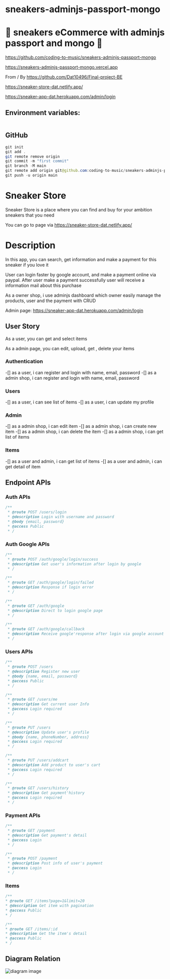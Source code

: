 # sneakers-adminjs-passport-mongo

# 🚀 sneakers eCommerce with adminjs passport and mongo 🚀

https://github.com/coding-to-music/sneakers-adminjs-passport-mongo

https://sneakers-adminjs-passport-mongo.vercel.app

From / By https://github.com/Dat10496/Final-project-BE

https://sneaker-store-dat.netlify.app/

https://sneaker-app-dat.herokuapp.com/admin/login

## Environment variables:

```java

```

## GitHub

```java
git init
git add .
git remote remove origin
git commit -m "first commit"
git branch -M main
git remote add origin git@github.com:coding-to-music/sneakers-adminjs-passport-mongo.git
git push -u origin main
```

# Sneaker Store

Sneaker Store is a place where you can find and buy for your ambition sneakers that you need

You can go to page via https://sneaker-store-dat.netlify.app/

# Description

In this app, you can search, get information and make a payment for this sneaker if you love it

User can login faster by google account, and make a payment online via paypal. After user make a payment successfully user will receive a information mail about this purchase

As a owner shop, i use adminjs dashboard which owner easily manage the products, user and the payment with CRUD

Admin page: https://sneaker-app-dat.herokuapp.com/admin/login

## User Story

As a user, you can get and select items

As a admin page, you can edit, upload, get , delete your items

### Authentication

-[] as a user, i can register and login with name, email, password
-[] as a admin shop, i can register and login with name, email, password

### Users

-[] as a user, i can see list of items
-[] as a user, i can update my profile

### Admin

-[] as a admin shop, i can edit item
-[] as a admin shop, i can create new item
-[] as a admin shop, i can delete the item
-[] as a admin shop, i can get list of items

### Items

-[] as a user and admin, i can get list of items
-[] as a user and admin, i can get detail of item

## Endpoint APIs

### Auth APIs

```Javascript
/**
 * @route POST /users/login
 * @description Login with username and password
 * @body {email, password}
 * @access Public
 * /
```

### Auth Google APIs

```Javascript
/**
 * @route POST /auth/google/login/success
 * @description Get user's information after login by google
 * /
```

```Javascript
/**
 * @route GET /auth/google/login/failed
 * @description Response if login error
 * /
```

```Javascript
/**
 * @route GET /auth/google
 * @description Direct to login google page
 * /
```

```Javascript
/**
 * @route GET /auth/google/callback
 * @description Receive google'response after login via google account
 * /
```

### Users APIs

```Javascript
/**
 * @route POST /users
 * @description Register new user
 * @body {name, email, password}
 * @access Public
 * /
```

```Javascript
/**
 * @route GET /users/me
 * @description Get current user Info
 * @access Login required
 * /
```

```Javascript
/**
 * @route PUT /users
 * @description Update user's profile
 * @body {name, phoneNumber, address}
 * @access Login required
 * /
```

```Javascript
/**
 * @route PUT /users/addcart
 * @description Add product to user's cart
 * @access Login required
 * /
```

```Javascript
/**
 * @route GET /users/history
 * @description Get payment'history
 * @access Login required
 * /
```

### Payment APIs

```Javascript
/**
 * @route GET /payment
 * @description Get payment's detail
 * @access Login
 * /
```

```Javascript
/**
 * @route POST /payment
 * @description Post info of user's payment
 * @access Login
 * /
```

### Items

```Javascript
/**
* @route GET /items?page=1&limit=20
* @description Get item with pagination
* @access Public
* /
```

```Javascript
/**
* @route GET /items/:id
* @description Get the item's detail
* @access Public
* /
```

## Diagram Relation

![diagram image](./image//sneaker_diagram.png)
